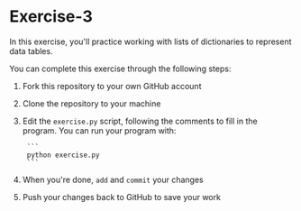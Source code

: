 # Exercise-3
In this exercise, you'll practice working with lists of dictionaries to represent data tables.

You can complete this exercise through the following steps:

1. Fork this repository to your own GitHub account
2. Clone the repository to your machine
3. Edit the `exercise.py` script, following the comments to fill in the program. You can run your program with:

		```
		python exercise.py
		```

4. When you're done, `add` and `commit` your changes
5. Push your changes back to GitHub to save your work
